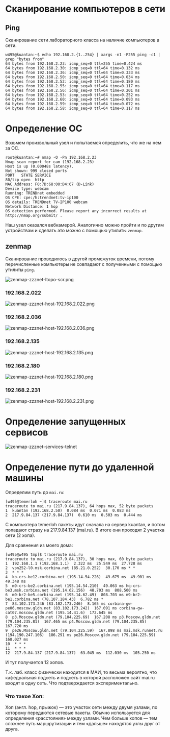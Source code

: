 

# Сканирование компьютеров в сети

## Ping

Сканирование сети лабораторного класса на наличие компьютеров в сети.

    w495@kuantan:~$ echo 192.168.2.{1..254} | xargs -n1 -P255 ping -c1 | grep "bytes from"
    64 bytes from 192.168.2.23: icmp_seq=0 ttl=255 time=0.424 ms
    64 bytes from 192.168.2.30: icmp_seq=0 ttl=64 time=0.132 ms
    64 bytes from 192.168.2.36: icmp_seq=0 ttl=64 time=0.333 ms
    64 bytes from 192.168.2.50: icmp_seq=0 ttl=64 time=0.034 ms
    64 bytes from 192.168.2.52: icmp_seq=0 ttl=64 time=0.180 ms
    64 bytes from 192.168.2.55: icmp_seq=0 ttl=64 time=0.117 ms
    64 bytes from 192.168.2.56: icmp_seq=0 ttl=64 time=0.201 ms
    64 bytes from 192.168.2.53: icmp_seq=0 ttl=64 time=0.252 ms
    64 bytes from 192.168.2.60: icmp_seq=0 ttl=64 time=0.093 ms
    64 bytes from 192.168.2.59: icmp_seq=0 ttl=64 time=0.072 ms
    64 bytes from 192.168.2.58: icmp_seq=0 ttl=64 time=0.117 ms


# Определение ОС

Возьмем произвольный узел и попытаемся определить, что же на нем за ОС.

    root@kuantan:~# nmap -O -Pn 192.168.2.23
    Nmap scan report for cam (192.168.2.23)
    Host is up (0.00048s latency).
    Not shown: 999 closed ports
    PORT   STATE SERVICE
    80/tcp open  http
    MAC Address: F0:7D:68:00:D4:67 (D-Link)
    Device type: webcam
    Running: TRENDnet embedded
    OS CPE: cpe:/h:trendnet:tv-ip100
    OS details: TRENDnet TV-IP100 webcam
    Network Distance: 1 hop
    OS detection performed. Please report any incorrect results at http://nmap.org/submit/ .

Наш узел оказался вебкамерой. Аналогично можно пройти
и по другим устройствам и сделать это можно с помощью утилиты `zenmap`.

## zenmap

Сканирование проводилось в другой промежуток времени, 
потому перечисленные компьютеры не совпадают с полученными 
с помощью утилиты `ping`.


![zenmap-zzznet-ltopo-scr.png](images/zenmap-zzznet-ltopo-scr.png "zenmap-zzznet-ltopo-scr.png")


### 192.168.2.022

![zenmap-zzznet-host-192.168.2.022.png](images/zenmap-zzznet-host-192.168.2.022.png "zenmap-zzznet-host-192.168.2.022.png")

### 192.168.2.036

![zenmap-zzznet-host-192.168.2.036.png](images/zenmap-zzznet-host-192.168.2.036.png "zenmap-zzznet-host-192.168.2.036.png")

### 192.168.2.135

![zenmap-zzznet-host-192.168.2.135.png](images/zenmap-zzznet-host-192.168.2.135.png "zenmap-zzznet-host-192.168.2.135.png")

### 192.168.2.180

![zenmap-zzznet-host-192.168.2.180.png](images/zenmap-zzznet-host-192.168.2.180.png "zenmap-zzznet-host-192.168.2.180.png")

### 192.168.2.231

![zenmap-zzznet-host-192.168.2.231.png](images/zenmap-zzznet-host-192.168.2.231.png "zenmap-zzznet-host-192.168.2.231.png")


# Определение запущенных сервисов

![zenmap-zzznet-services-telnet](images/zenmap-zzznet-services-telnet "zenmap-zzznet-services-telnet")


# Определение пути до удаленной машины

Определим путь до `mai.ru`:

    [w495@temerloh ~]$ traceroute mai.ru
    traceroute to mai.ru (217.9.84.137), 64 hops max, 52 byte packets
    1  kuantan (192.168.2.50)  0.084 ms  0.071 ms  0.083 ms
    2  217.9.84.137 (217.9.84.137)  0.610 ms  0.503 ms  0.444 ms

С компьютера temerloh пакеты идут сначала на сервер kuantan, 
и потом попадают стразу на 217.9.84.137 (mai.ru).
В итоге они проходят 2 участка сети (2 хопа).

Для сравнения из моего дома:

    [w495@w495 tmp]$ traceroute mai.ru
    traceroute to mai.ru (217.9.84.137), 30 hops max, 60 byte packets
    1  192.168.1.1 (192.168.1.1)  2.322 ms  25.549 ms  27.728 ms
    2  vpn252-l0.msk.corbina.net (85.21.0.252)  30.170 ms * *
    3  * * *
    4  ko-crs-be12.corbina.net (195.14.54.226)  49.675 ms  49.901 ms 49.348 ms
    5  m9-crs-be2.corbina.net (195.14.54.210)  49.063 ms hq-crs-be3.msk.corbina.net (195.14.62.156)  48.703 ms  808.500 ms
    6  m9-br2-be5.corbina.net (195.14.62.49)  808.703 ms m9-br2-be1.corbina.net (78.107.184.43)  6.782 ms *
    7  83.102.173.246 (83.102.173.246)  8.165 ms corbina-gw-pe06.moscow.gldn.net (83.102.173.242)  167.091 ms corbina-gw-cat07.moscow.gldn.net (195.14.41.6)  172.645 ms
    8  p3.Moscow.gldn.net (79.104.225.69)  167.208 ms p3.Moscow.gldn.net (79.104.235.81)  167.465 ms p4.Moscow.gldn.net (79.104.235.85)  167.720 ms
    9  pe26.Moscow.gldn.net (79.104.225.59)  167.898 ms mai.msk.runnet.ru (194.190.247.106)  186.291 ms pe26.Moscow.gldn.net (79.104.225.59) 168.027 ms
    10  * * *
    11  * * *
    12  217.9.84.137 (217.9.84.137)  63.045 ms  112.030 ms  105.250 ms

И тут получается 12 хопов.

Т.к. лаб. класс физически находится в МАИ, то весьма вероятно,
что кафедральная подсеть и подсеть в которой расположен сайт mai.ru
входят в одну сеть. Что подтверждается экспериментально.

### Что такое Хоп:

Хоп (англ. hop, прыжок) — это участок сети между двумя узлами, 
по которому передаются сетевые пакеты. 
Обычно используется для определения «расстояния» между узлами. 
Чем больше хопов — тем сложнее путь маршрутизации 
и тем «дальше» находятся узлы друг от друга.
